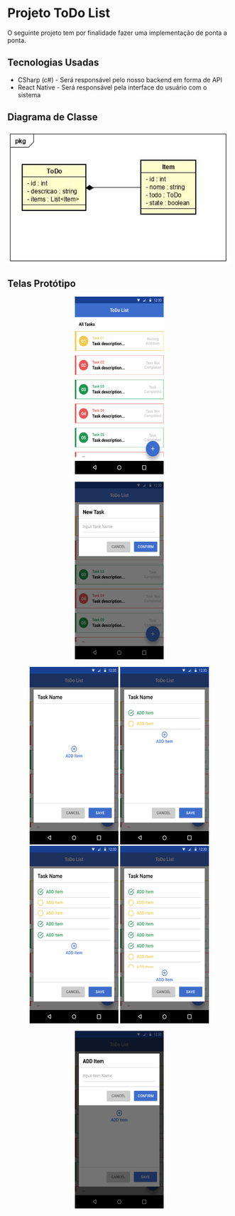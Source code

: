 # Projeto ToDo List

O seguinte projeto tem por finalidade fazer uma implementação de ponta a ponta.

## Tecnologias Usadas

-   CSharp (c#) - Será responsável pelo nosso backend em forma de API
-   React Native - Será responsável pela interface do usuário com o sistema

## Diagrama de Classe

<img src="readme/diagrama_de_classe.JPG" alt="Diagrama de Classe" width="500" height="300" />

## Telas Protótipo

<p align="center">
    <img src="readme/versao1.0tela1.1.png" alt="Telas" width="200" height="400"/>
</p>

<p align="center">
    <img src="readme/versao1.0tela2.1.png" alt="Telas" width="200" height="400"/>
</p>

<p align="center">
    <img src="readme/versao1.0tela3.1.png" alt="Telas" width="200" height="400"/>
    <img src="readme/versao1.0tela3.2.png" alt="Telas" width="200" height="400"/>
    <img src="readme/versao1.0tela3.3.png" alt="Telas" width="200" height="400"/>
    <img src="readme/versao1.0tela3.4.png" alt="Telas" width="200" height="400"/>
</p>

<p align="center">
    <img src="readme/versao1.0tela4.1.png" alt="Telas" width="200" height="400"/>
</p>
